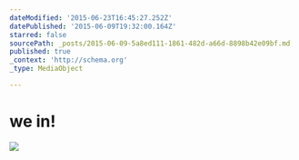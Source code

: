 ```yaml
---
dateModified: '2015-06-23T16:45:27.252Z'
datePublished: '2015-06-09T19:32:00.164Z'
starred: false
sourcePath: _posts/2015-06-09-5a8ed111-1861-482d-a66d-8898b42e09bf.md
published: true
_context: 'http://schema.org'
_type: MediaObject

---
```

# we in!
![](https://the-grid-user-content.s3-us-west-2.amazonaws.com/f2d2813e-cde2-49c2-b999-5be01571fa55.jpg)